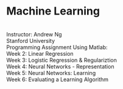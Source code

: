 # Machine Learning
<br>
Instructor: Andrew Ng
<br>
Stanford University
<br>
Programming Assignment Using Matlab:
<br>
Week 2: Linear Regression
<br>
Week 3: Logistic Regression & Regulariztion
<br>
Week 4: Neural Networks - Representation
<br>
Week 5: Neural Networks: Learning
<br>
Week 6: Evaluating a Learning Algorithm
